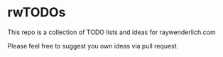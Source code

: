 # rwTODOs

This repo is a collection of TODO lists and ideas for raywenderlich.com

Please feel free to suggest you own ideas via pull request.
